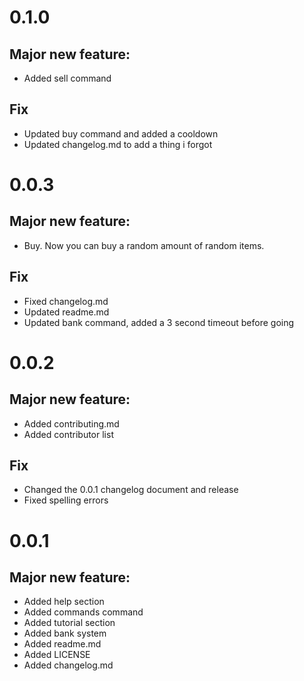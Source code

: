 # 0.1.0

## Major new feature:

- Added sell command

## Fix

- Updated buy command and added a cooldown
- Updated changelog.md to add a thing i forgot


# 0.0.3

## Major new feature:

- Buy. Now you can buy a random amount of random items.

## Fix

- Fixed changelog.md
- Updated readme.md
- Updated bank command, added a 3 second timeout before going

# 0.0.2

## Major new feature:

- Added contributing.md
- Added contributor list 

## Fix
- Changed the 0.0.1 changelog document and release
- Fixed spelling errors

# 0.0.1

## Major new feature:

- Added help section
- Added commands command
- Added tutorial section
- Added bank system
- Added readme.md
- Added LICENSE
- Added changelog.md
